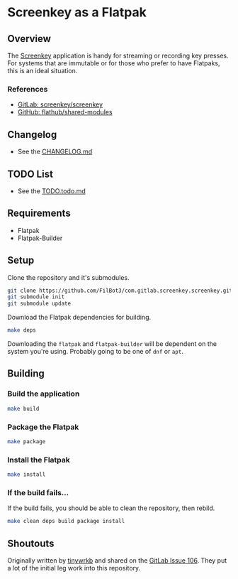 # Screenkey as a Flatpak

## Overview

The [Screenkey](https://gitlab.com/screenkey/screenkey) application is handy for
streaming or recording key presses. For systems that are immutable or for those
who prefer to have Flatpaks, this is an ideal situation.

### References

* [GitLab: screenkey/screenkey](https://gitlab.com/screenkey/screenkey)
* [GitHub: flathub/shared-modules](https://github.com/flathub/shared-modules)

## Changelog

* See the [CHANGELOG.md](CHANGELOG.md)

## TODO List

* See the [TODO.todo.md](TODO.todo.md)

## Requirements

* Flatpak
* Flatpak-Builder

## Setup

Clone the repository and it's submodules.

```bash
git clone https://github.com/FilBot3/com.gitlab.screenkey.screenkey.git
git submodule init
git submodule update
```

Download the Flatpak dependencies for building.

```bash
make deps
```

Downloading the `flatpak` and `flatpak-builder` will be dependent on the system
you're using. Probably going to be one of `dnf` or `apt`.

## Building

### Build the application

```bash
make build
```

### Package the Flatpak

```bash
make package
```

### Install the Flatpak

```bash
make install
```

### If the build fails...

If the build fails, you should be able to clean the repository, then rebild.

```bash
make clean deps build package install
```

## Shoutouts

Originally written by [tinywrkb](https://github.com/tinywrkb) and shared on the
[GitLab Issue 106](https://gitlab.com/screenkey/screenkey/-/issues/106). They
put a lot of the initial leg work into this repository.